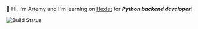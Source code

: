 👋 Hi, I’m Artemy and I`m learning on [Hexlet](https://ru.hexlet.io/programs/python) for ***Python backend developer***!

![Build Status](https://www.codewars.com/users/ArtemyAA/badges/small)
<!---
ArtemyAA/ArtemyAA is a ✨ special ✨ repository because its `README.md` (this file) appears on your GitHub profile.
You can click the Preview link to take a look at your changes.
--->
